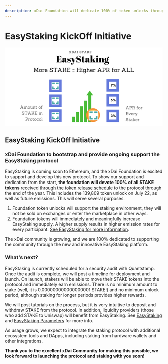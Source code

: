 ```yaml
---
description: xDai Foundation will dedicate 100% of token unlocks through end of year
---
```


# EasyStaking KickOff Initiative

![](../../../.gitbook/assets/red-blue-white-circle-french-bastille-day-twitter-post%20%281%29.png)

## EasyStaking KickOff Initiative 

### xDai **F**oundation to bootstrap and provide ongoing support the EasyStaking protocol

EasyStaking is coming soon to Ethereum, and the xDai Foundation is excited to support and develop this new protocol. To show our support and dedication from the start, **the foundation will devote 100% of all STAKE tokens** received [through the token release schedule](../../../for-stakers/stake-token/stake-token-distribution/token-release-schedule.md#foundation-reward) to the protocol through the end of the year. This includes the 139,809 token unlock on July 22, as well as future emissions. This will serve several purposes. 

1. Foundation token unlocks will support the staking environment, they will not be sold on exchanges or enter the marketplace in other ways.
2. Foundation tokens will immediately and meaningfully increase EasyStaking supply. A higher supply results in higher emission rates for every participant. [See EasyStaking for more information](../../../for-stakers/easy-staking/).

The xDai community is growing, and we are 100% dedicated to supporting the community through the new and innovative EasyStaking platform.  

### What's next?

EasyStaking is currently scheduled for a security audit with Quantstamp. Once the audit is complete, we will post a timeline for deployment and launch. On launch, stakers will be able to move their STAKE tokens into the protocol and immediately earn emissions. There is no minimum amount to stake \(well, it is 0.000000000000000001 STAKE!\) and no minimum unlock period, although staking for longer periods provides higher rewards.

We will post tutorials on the process, but it is very intuitive to deposit and withdraw STAKE from the protocol. In addition, liquidity providers \(those who add STAKE to Uniswap\) will benefit from EasyStaking. See [EasyStaking](../../../for-stakers/easy-staking/) and [EasyStaking Parameters](../../../for-stakers/easy-staking/easy-staking-parameters.md) for more info. 

As usage grows, we expect to integrate the staking protocol with additional ecosystem tools and DApps, including staking from hardware wallets and other integrations. 

**Thank you to the excellent xDai Community for making this possible, we look forward to launching the protocol and staking with you soon!**





